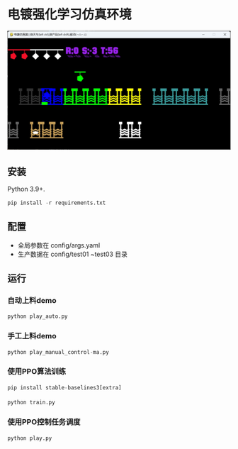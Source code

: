 # 电镀强化学习仿真环境
![自动上料演示](./images/demo-auto.jpg)

## 安装
Python 3.9+.
``` python
pip install -r requirements.txt
```
## 配置

- 全局参数在 config/args.yaml
- 生产数据在 config/test01 ~test03 目录

## 运行
### 自动上料demo

``` python
python play_auto.py
```
### 手工上料demo

``` python
python play_manual_control-ma.py
```

### 使用PPO算法训练

``` python
pip install stable-baselines3[extra]

python train.py
```

### 使用PPO控制任务调度

``` python
python play.py
```
